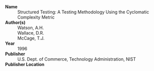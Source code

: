 
<dl>
	<dt><strong>Name</strong></dt>
	<dd>Structured Testing: A Testing Methodology Using the Cyclomatic Complexity Metric</dd>
	<dt><strong>Author(s)</strong></dt>
	<dd>Watson, A.H.</dd>
	<dd>Wallace, D.R.</dd>
	<dd>McCage, T.J.</dd>
	<dt><strong>Year</strong></dt>
	<dd>1996</dd>
	<dt><strong>Publisher</strong></dt>
	<dd>U.S. Dept. of Commerce, Technology Administration, NIST</dd>
	<dt><strong>Publisher Location</strong></dt>
	<dd></dd>
</dl>
